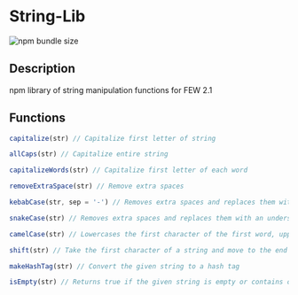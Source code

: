 # String-Lib 
![npm bundle size](https://img.shields.io/anneka498/min/anneka-string-lib)
 
## Description
npm library of string manipulation functions for FEW 2.1

## Functions
```javascript
capitalize(str) // Capitalize first letter of string

allCaps(str) // Capitalize entire string

capitalizeWords(str) // Capitalize first letter of each word

removeExtraSpace(str) // Remove extra spaces

kebabCase(str, sep = '-') // Removes extra spaces and replaces them with a hyphen (or given separator), makes characters lowercase

snakeCase(str) // Removes extra spaces and replaces them with an underscore, makes all characters lowercase

camelCase(str) // Lowercases the first character of the first word, uppercases the first character of all other words, removes all spaces

shift(str) // Take the first character of a string and move to the end of a string

makeHashTag(str) // Convert the given string to a hash tag

isEmpty(str) // Returns true if the given string is empty or contains only whitespace
```
